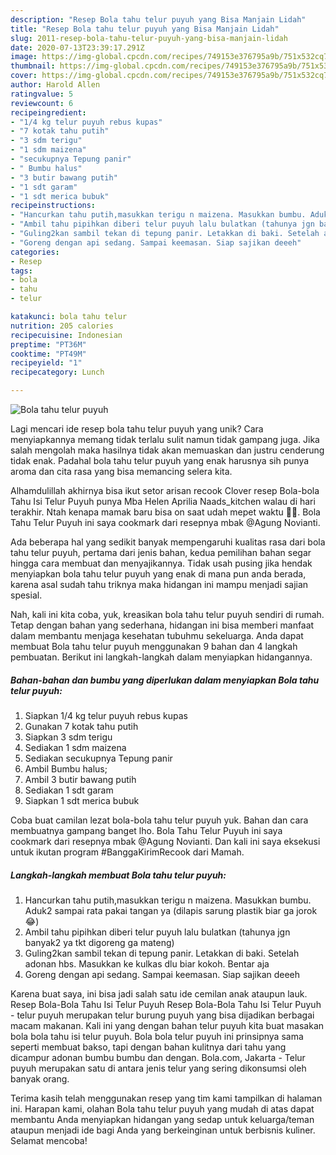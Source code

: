 ```yaml
---
description: "Resep Bola tahu telur puyuh yang Bisa Manjain Lidah"
title: "Resep Bola tahu telur puyuh yang Bisa Manjain Lidah"
slug: 2011-resep-bola-tahu-telur-puyuh-yang-bisa-manjain-lidah
date: 2020-07-13T23:39:17.291Z
image: https://img-global.cpcdn.com/recipes/749153e376795a9b/751x532cq70/bola-tahu-telur-puyuh-foto-resep-utama.jpg
thumbnail: https://img-global.cpcdn.com/recipes/749153e376795a9b/751x532cq70/bola-tahu-telur-puyuh-foto-resep-utama.jpg
cover: https://img-global.cpcdn.com/recipes/749153e376795a9b/751x532cq70/bola-tahu-telur-puyuh-foto-resep-utama.jpg
author: Harold Allen
ratingvalue: 5
reviewcount: 6
recipeingredient:
- "1/4 kg telur puyuh rebus kupas"
- "7 kotak tahu putih"
- "3 sdm terigu"
- "1 sdm maizena"
- "secukupnya Tepung panir"
- " Bumbu halus"
- "3 butir bawang putih"
- "1 sdt garam"
- "1 sdt merica bubuk"
recipeinstructions:
- "Hancurkan tahu putih,masukkan terigu n maizena. Masukkan bumbu. Aduk2 sampai rata pakai tangan ya (dilapis sarung plastik biar ga jorok😂)"
- "Ambil tahu pipihkan diberi telur puyuh lalu bulatkan (tahunya jgn banyak2 ya tkt digoreng ga mateng)"
- "Guling2kan sambil tekan di tepung panir. Letakkan di baki. Setelah adonan hbs. Masukkan ke kulkas dlu biar kokoh. Bentar aja"
- "Goreng dengan api sedang. Sampai keemasan. Siap sajikan deeeh"
categories:
- Resep
tags:
- bola
- tahu
- telur

katakunci: bola tahu telur 
nutrition: 205 calories
recipecuisine: Indonesian
preptime: "PT36M"
cooktime: "PT49M"
recipeyield: "1"
recipecategory: Lunch

---
```



![Bola tahu telur puyuh](https://img-global.cpcdn.com/recipes/749153e376795a9b/751x532cq70/bola-tahu-telur-puyuh-foto-resep-utama.jpg)

Lagi mencari ide resep bola tahu telur puyuh yang unik? Cara menyiapkannya memang tidak terlalu sulit namun tidak gampang juga. Jika salah mengolah maka hasilnya tidak akan memuaskan dan justru cenderung tidak enak. Padahal bola tahu telur puyuh yang enak harusnya sih punya aroma dan cita rasa yang bisa memancing selera kita.

Alhamdulillah akhirnya bisa ikut setor arisan recook Clover resep Bola-bola Tahu Isi Telur Puyuh punya Mba Helen Aprilia Naads_kitchen walau di hari terakhir. Ntah kenapa mamak baru bisa on saat udah mepet waktu 🤭😁. Bola Tahu Telur Puyuh ini saya cookmark dari resepnya mbak @Agung Novianti.

Ada beberapa hal yang sedikit banyak mempengaruhi kualitas rasa dari bola tahu telur puyuh, pertama dari jenis bahan, kedua pemilihan bahan segar hingga cara membuat dan menyajikannya. Tidak usah pusing jika hendak menyiapkan bola tahu telur puyuh yang enak di mana pun anda berada, karena asal sudah tahu triknya maka hidangan ini mampu menjadi sajian spesial.


Nah, kali ini kita coba, yuk, kreasikan bola tahu telur puyuh sendiri di rumah. Tetap dengan bahan yang sederhana, hidangan ini bisa memberi manfaat dalam membantu menjaga kesehatan tubuhmu sekeluarga. Anda dapat membuat Bola tahu telur puyuh menggunakan 9 bahan dan 4 langkah pembuatan. Berikut ini langkah-langkah dalam menyiapkan hidangannya.

<!--inarticleads1-->

##### Bahan-bahan dan bumbu yang diperlukan dalam menyiapkan Bola tahu telur puyuh:

1. Siapkan 1/4 kg telur puyuh rebus kupas
1. Gunakan 7 kotak tahu putih
1. Siapkan 3 sdm terigu
1. Sediakan 1 sdm maizena
1. Sediakan secukupnya Tepung panir
1. Ambil  Bumbu halus;
1. Ambil 3 butir bawang putih
1. Sediakan 1 sdt garam
1. Siapkan 1 sdt merica bubuk


Coba buat camilan lezat bola-bola tahu telur puyuh yuk. Bahan dan cara membuatnya gampang banget lho. Bola Tahu Telur Puyuh ini saya cookmark dari resepnya mbak @Agung Novianti. Dan kali ini saya eksekusi untuk ikutan program #BanggaKirimRecook dari Mamah. 

<!--inarticleads2-->

##### Langkah-langkah membuat Bola tahu telur puyuh:

1. Hancurkan tahu putih,masukkan terigu n maizena. Masukkan bumbu. Aduk2 sampai rata pakai tangan ya (dilapis sarung plastik biar ga jorok😂)
1. Ambil tahu pipihkan diberi telur puyuh lalu bulatkan (tahunya jgn banyak2 ya tkt digoreng ga mateng)
1. Guling2kan sambil tekan di tepung panir. Letakkan di baki. Setelah adonan hbs. Masukkan ke kulkas dlu biar kokoh. Bentar aja
1. Goreng dengan api sedang. Sampai keemasan. Siap sajikan deeeh


Karena buat saya, ini bisa jadi salah satu ide cemilan anak ataupun lauk. Resep Bola-Bola Tahu Isi Telur Puyuh Resep Bola-Bola Tahu Isi Telur Puyuh - telur puyuh merupakan telur burung puyuh yang bisa dijadikan berbagai macam makanan. Kali ini yang dengan bahan telur puyuh kita buat masakan bola bola tahu isi telur puyuh. Bola bola telur puyuh ini prinsipnya sama seperti membuat bakso, tapi dengan bahan kulitnya dari tahu yang dicampur adonan bumbu bumbu dan dengan. Bola.com, Jakarta - Telur puyuh merupakan satu di antara jenis telur yang sering dikonsumsi oleh banyak orang. 

Terima kasih telah menggunakan resep yang tim kami tampilkan di halaman ini. Harapan kami, olahan Bola tahu telur puyuh yang mudah di atas dapat membantu Anda menyiapkan hidangan yang sedap untuk keluarga/teman ataupun menjadi ide bagi Anda yang berkeinginan untuk berbisnis kuliner. Selamat mencoba!
